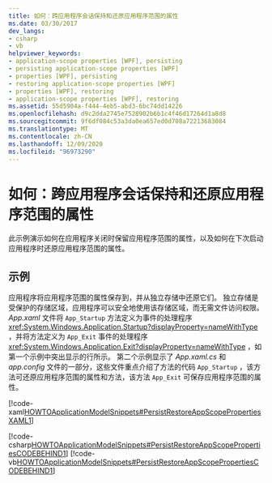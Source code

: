 ```yaml
---
title: 如何：跨应用程序会话保持和还原应用程序范围的属性
ms.date: 03/30/2017
dev_langs:
- csharp
- vb
helpviewer_keywords:
- application-scope properties [WPF], persisting
- persisting application-scope properties [WPF]
- properties [WPF], persisting
- restoring application-scope properties [WPF]
- properties [WPF], restoring
- application-scope properties [WPF], restoring
ms.assetid: 55d5904a-f444-4eb5-abd3-6bc74dd14226
ms.openlocfilehash: d9c2dda2745e7528902b6b1c4f46d17264d1a8d8
ms.sourcegitcommit: 9f6df084c53a3da0ea657ed0d708a72213683084
ms.translationtype: MT
ms.contentlocale: zh-CN
ms.lasthandoff: 12/09/2020
ms.locfileid: "96973290"
---
```

# <a name="how-to-persist-and-restore-application-scope-properties-across-application-sessions"></a>如何：跨应用程序会话保持和还原应用程序范围的属性
此示例演示如何在应用程序关闭时保留应用程序范围的属性，以及如何在下次启动应用程序时还原应用程序范围的属性。  
  
## <a name="example"></a>示例  
 应用程序将应用程序范围的属性保存到，并从独立存储中还原它们。 独立存储是受保护的存储区域，应用程序可以安全地使用该存储区域，而无需文件访问权限。  *App.xaml* 文件将 `App_Startup` 方法定义为事件的处理程序 <xref:System.Windows.Application.Startup?displayProperty=nameWithType> ，并将方法定义为 `App_Exit` 事件的处理程序 <xref:System.Windows.Application.Exit?displayProperty=nameWithType> ，如第一个示例中突出显示的行所示。 第二个示例显示了 *App.xaml.cs* 和 *app.config* 文件的一部分，这些文件重点介绍了方法的代码 `App_Startup` ，该方法可还原应用程序范围的属性和方法，该方法 `App_Exit` 可保存应用程序范围的属性。

 [!code-xaml[HOWTOApplicationModelSnippets#PersistRestoreAppScopePropertiesXAML1](~/samples/snippets/csharp/VS_Snippets_Wpf/HOWTOApplicationModelSnippets/CSharp/App.xaml?highlight=1-7)]
  
 [!code-csharp[HOWTOApplicationModelSnippets#PersistRestoreAppScopePropertiesCODEBEHIND1](~/samples/snippets/csharp/VS_Snippets_Wpf/HOWTOApplicationModelSnippets/CSharp/App.xaml.cs?highlight=17-55)]
 [!code-vb[HOWTOApplicationModelSnippets#PersistRestoreAppScopePropertiesCODEBEHIND1](~/samples/snippets/visualbasic/VS_Snippets_Wpf/HOWTOApplicationModelSnippets/visualbasic/application.xaml.vb?highlight=14-45)]
